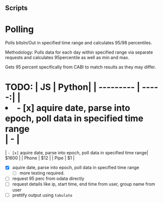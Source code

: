 ## Scripts
# Polling
Polls bitsIn/Out in specified time range and calculates 95/98 percentiles.

Methodology:
Pulls data for each day within specified range via separate requests and calculates 95percentile as well as min and max.

Gets 95 percent specifically from CABI to match results as they may differ.

TODO: 
|    JS     | Python|
| --------- | -----:|
| <li>- [x] aquire date, parse into epoch, poll data in specified time range</li>| - |
=======
| `- [x]` aquire date, parse into epoch, poll data in specified time range| $1600 |
| Phone     |   $12 |
| Pipe      |    $1 |

- [x] aquire date, parse into epoch, poll data in specified time range
	- [ ] more testing required.
- [ ] request 95 perc from odata directly
- [ ] request details like ip, start time, end time from user, group name from user
- [ ] prettify output using `tabulate`
